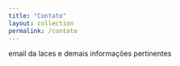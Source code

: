 ```yaml
---
title: "Contato"
layout: collection
permalink: /contato
---
```



email da laces e demais informações pertinentes
